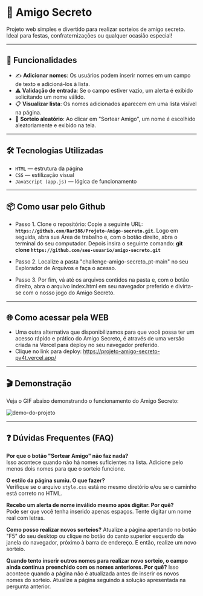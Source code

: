 # 🎁 Amigo Secreto

Projeto web simples e divertido para realizar sorteios de amigo secreto. Ideal para festas, confraternizações ou qualquer ocasião especial!

---

## 🚀 Funcionalidades

- ✍️ **Adicionar nomes**: Os usuários podem inserir nomes em um campo de texto e adicioná-los à lista.
- ⚠️ **Validação de entrada**: Se o campo estiver vazio, um alerta é exibido solicitando um nome válido.
- 📋 **Visualizar lista**: Os nomes adicionados aparecem em uma lista visível na página.
- 🎲 **Sorteio aleatório**: Ao clicar em "Sortear Amigo", um nome é escolhido aleatoriamente e exibido na tela.

---

## 🛠️ Tecnologias Utilizadas

- `HTML` — estrutura da página  
- `CSS` — estilização visual  
- `JavaScript (app.js)` — lógica de funcionamento

---

## 📦 Como usar pelo Github

- Passo 1. Clone o repositório: Copie a seguinte URL: **`https://github.com/Rar388/Projeto-Amigo-secreto.git`**. Logo em seguida, abra sua Área de trabalho e, com o botão direito, abra o terminal do seu computador. Depois insira o seguinte comando: **git clone `https://github.com/seu-usuario/amigo-secreto.git`**

- Passo 2. Localize a pasta "challenge-amigo-secreto_pt-main" no seu Explorador de Arquivos e faça o acesso.

- Passo 3. Por fim, vá até os arquivos contidos na pasta e, com o botão direito, abra o arquivo index.html em seu navegador preferido e divirta-se com o nosso jogo do Amigo Secreto.
  
---

## 🌐 Como acessar pela WEB

- Uma outra alternativa que disponibilizamos para que você possa ter um acesso rápido e prático do Amigo Secreto, é através de uma versão criada na Vercel para deploy no seu navegador preferido.
- Clique no link para deploy: <https://projeto-amigo-secreto-pv4t.vercel.app/>

---

## 🎬 Demonstração

Veja o GIF abaixo demonstrando o funcionamento do Amigo Secreto:

![demo-do-projeto](https://github.com/user-attachments/assets/d41e9bd5-1ec5-4166-a76b-ad28b24953f1)

---

## ❓ Dúvidas Frequentes (FAQ)

**Por que o botão "Sortear Amigo" não faz nada?**  
Isso acontece quando não há nomes suficientes na lista. Adicione pelo menos dois nomes para que o sorteio funcione.

**O estilo da página sumiu. O que fazer?**  
Verifique se o arquivo `style.css` está no mesmo diretório e/ou se o caminho está correto no HTML.

**Recebo um alerta de nome inválido mesmo após digitar. Por quê?**  
Pode ser que você tenha inserido apenas espaços. Tente digitar um nome real com letras.

**Como posso realizar novos sorteios?**
Atualize a página apertando no botão "F5" do seu desktop ou clique no botão do canto superior esquerdo da janela do navegador, próximo à barra de endereço. E então, realize um novo sorteio.

**Quando tento inserir outros nomes para realizar novo sorteio, o campo ainda continua preenchido com os nomes anteriores. Por quê?**
Isso acontece quando a página não é atualizada antes de inserir os novos nomes do sorteio. Atualize a página seguindo á solução apresentada na pergunta anterior.

